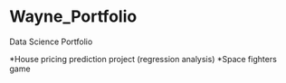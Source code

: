 # Wayne_Portfolio
Data Science Portfolio

*House pricing prediction project (regression analysis)
*Space fighters game

